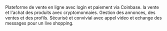 Plateforme de vente en ligne avec login et paiement via Coinbase. la vente et l'achat des produits avec cryptomonnaies. Gestion des annonces, des ventes et des profils. Sécurisé et convivial avec appel video et echange des messages pour un live shopping.
